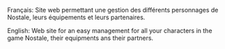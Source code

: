 Français: 
Site web permettant une gestion des différents personnages de Nostale, leurs équipements et leurs partenaires.

English:
Web site for an easy management for all your characters in the game Nostale, their equipments ans their partners.

